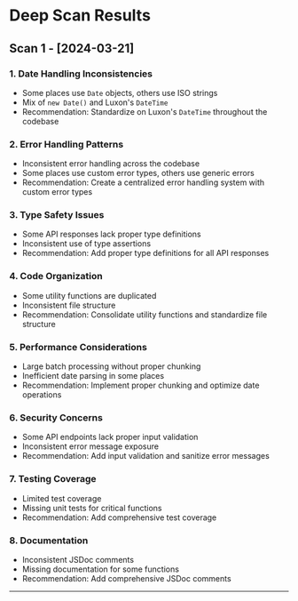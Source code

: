 # Deep Scan Results

## Scan 1 - [2024-03-21]

### 1. Date Handling Inconsistencies
- Some places use `Date` objects, others use ISO strings
- Mix of `new Date()` and Luxon's `DateTime`
- Recommendation: Standardize on Luxon's `DateTime` throughout the codebase

### 2. Error Handling Patterns
- Inconsistent error handling across the codebase
- Some places use custom error types, others use generic errors
- Recommendation: Create a centralized error handling system with custom error types

### 3. Type Safety Issues
- Some API responses lack proper type definitions
- Inconsistent use of type assertions
- Recommendation: Add proper type definitions for all API responses

### 4. Code Organization
- Some utility functions are duplicated
- Inconsistent file structure
- Recommendation: Consolidate utility functions and standardize file structure

### 5. Performance Considerations
- Large batch processing without proper chunking
- Inefficient date parsing in some places
- Recommendation: Implement proper chunking and optimize date operations

### 6. Security Concerns
- Some API endpoints lack proper input validation
- Inconsistent error message exposure
- Recommendation: Add input validation and sanitize error messages

### 7. Testing Coverage
- Limited test coverage
- Missing unit tests for critical functions
- Recommendation: Add comprehensive test coverage

### 8. Documentation
- Inconsistent JSDoc comments
- Missing documentation for some functions
- Recommendation: Add comprehensive JSDoc comments

--- 
